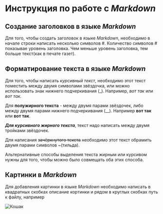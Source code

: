 # Инструкция по работе с *Markdown*

## Создание заголовков в языке *Markdown*

Для того, чтобы создать заголовок в языке *Markdown*, необходимо в начале строки написать несколько символов #. Количество символов # показывае уровень заголовка. Чем меньше уровень заголовка, тем больше текст(как в печате газет). 

## Форматирование текста в языке *Markdown*

Для того, чтобы написать *курсивный текст*, необходимо этот текст поместить между двумя символами звёздочка, или можно использовать знак нижнего подчеркивания (_). Например, *вот так* или _вот так_.

Для **полужирного текста** - между двумя парами звёздочек, либо между двумя парами нижнего подчеркивания (__). Например **вот так** или __вот так__.

***Для курсивного жирного текста***, текст надо написать между двумя тройками звёздочек. 

Для написания ~~зачёркнутого текста~~ необходимо этот текст обрамить двумя парами символов ~(тильда).

Альтернативные способы выделения текста жирным или курсивом нужны для того, чтобы можно было совмещать оба этих способа.

## Картинки в *Markdown*

Для добавления картинки в языке *Markdown* необходимо написать в квадратных скобках описание кортинки и рядом в круглых скобках путь к файлу, например 

![Кошак](silniy_kot.jpg)